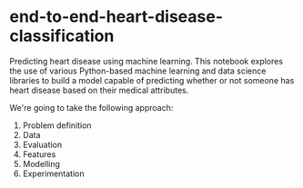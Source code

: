 # end-to-end-heart-disease-classification
Predicting heart disease using machine learning. This notebook explores the use of various Python-based machine learning and data science libraries to build a model capable of predicting whether or not someone has heart disease based on their medical attributes.

We're going to take the following approach:
1. Problem definition
2. Data
3. Evaluation
4. Features
5. Modelling
6. Experimentation
